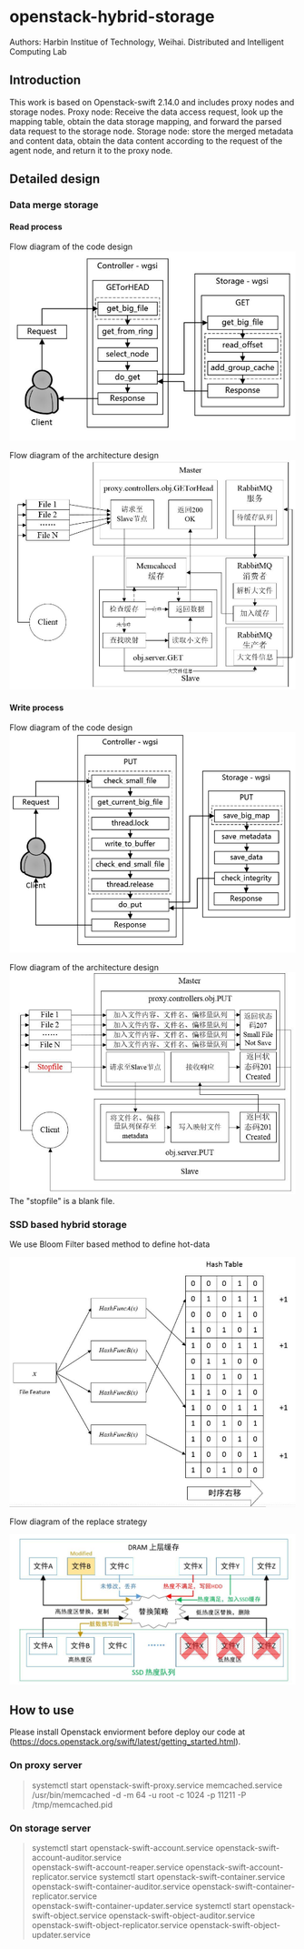 # openstack-hybrid-storage

Authors: Harbin Institue of Technology, Weihai. Distributed and Intelligent Computing Lab

## Introduction

This work is based on Openstack-swift 2.14.0 and includes proxy nodes and storage nodes.
Proxy node: Receive the data access request, look up the mapping table, obtain the data storage mapping, and forward the parsed data request to the storage node.
Storage node: store the merged metadata and content data, obtain the data content according to the request of the agent node, and return it to the proxy node.

## Detailed design

### Data merge storage

#### Read process

Flow diagram of the code design
![](https://github.com/Magnomic/openstack-hybrid-storage/blob/master/readme_pics/read_process.jpg)

Flow diagram of the architecture design
![](https://github.com/Magnomic/openstack-hybrid-storage/blob/master/readme_pics/read.jpg)


#### Write process

Flow diagram of the code design
![](https://github.com/Magnomic/openstack-hybrid-storage/blob/master/readme_pics/write_process.jpg)

Flow diagram of the architecture design
![](https://github.com/Magnomic/openstack-hybrid-storage/blob/master/readme_pics/write.jpg)
The "stopfile" is a blank file.

### SSD based hybrid storage
We use Bloom Filter based method to define hot-data

![](https://github.com/Magnomic/openstack-hybrid-storage/blob/master/readme_pics/hotdata.jpg)

Flow diagram of the replace strategy

![](https://github.com/Magnomic/openstack-hybrid-storage/blob/master/readme_pics/replace_strategy.jpg)

## How to use

Please install Openstack enviorment before deploy our code at (https://docs.openstack.org/swift/latest/getting_started.html).

### On proxy server
>systemctl start openstack-swift-proxy.service memcached.service
>/usr/bin/memcached -d -m 64 -u root -c 1024 -p 11211 -P /tmp/memcached.pid

### On storage server
>systemctl start openstack-swift-account.service openstack-swift-account-auditor.service \
>  openstack-swift-account-reaper.service openstack-swift-account-replicator.service
>systemctl start openstack-swift-container.service \
>  openstack-swift-container-auditor.service openstack-swift-container-replicator.service \
>  openstack-swift-container-updater.service
>systemctl start openstack-swift-object.service openstack-swift-object-auditor.service \
>  openstack-swift-object-replicator.service openstack-swift-object-updater.service

